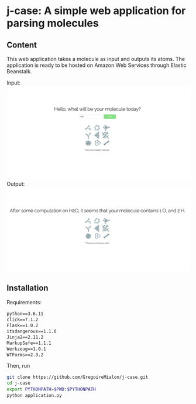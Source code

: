 # j-case: A simple web application for parsing molecules

## Content

This web application takes a molecule as input and outputs its atoms. The application is ready to be hosted on Amazon Web Services through Elastic Beanstalk.

Input:
![Input](figs/input.png)
Output:
![Output](figs/output.png)

## Installation

Requirements:
```
python==3.6.11
click==7.1.2
Flask==1.0.2
itsdangerous==1.1.0
Jinja2==2.11.2
MarkupSafe==1.1.1
Werkzeug==1.0.1
WTForms==2.3.2
```
Then, run
```bash
git clone https://github.com/GregoireMialon/j-case.git
cd j-case
export PYTHONPATH=$PWD:$PYTHONPATH
python application.py
```